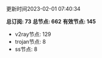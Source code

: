 更新时间2023-02-01 07:40:34

**总订阅: 73**
**总节点: 662**
**有效节点: 145**
- v2ray节点: 129
- trojan节点: 8
- ss节点: 8
